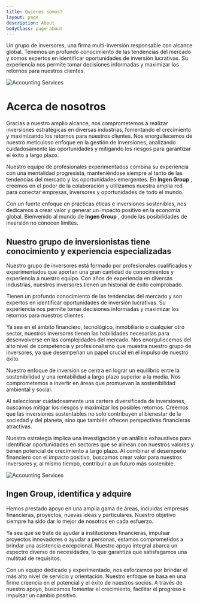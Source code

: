 ```yaml
---
title: Quienes somos?
layout: page
description: About
bodyClass: page-about
---
```


Un grupo de inversores, una firma multi-inversión responsable con alcance global. Tenemos un profundo conocimiento de las tendencias del mercado y somos expertos en identificar oportunidades de inversión lucrativas. Su experiencia nos permite tomar decisiones informadas y maximizar los retornos para nuestros clientes.

![Accounting Services](/victoryjacklimited/images/whatis.jpg)

# Acerca de nosotros

Gracias a nuestro amplio alcance, nos comprometemos a realizar inversiones estratégicas en diversas industrias, fomentando el crecimiento y maximizando los retornos para nuestros clientes. Nos enorgullecemos de nuestro meticuloso enfoque en la gestión de inversiones, analizando cuidadosamente las oportunidades y mitigando los riesgos para garantizar el éxito a largo plazo.

Nuestro equipo de profesionales experimentados combina su experiencia con una mentalidad progresista, manteniéndose siempre al tanto de las tendencias del mercado y las oportunidades emergentes. En **Ingen Group** , creemos en el poder de la colaboración y utilizamos nuestra amplia red para conectar empresas, inversores y oportunidades de todo el mundo.

Con un fuerte enfoque en prácticas éticas e inversiones sostenibles, nos dedicamos a crear valor y generar un impacto positivo en la economía global. Bienvenido al mundo de **Ingen Group** , donde las posibilidades de inversión no conocen límites.

## Nuestro grupo de inversionistas tiene conocimiento y experiencia especializadas

Nuestro grupo de inversores está formado por profesionales cualificados y experimentados que aportan una gran cantidad de conocimientos y experiencia a nuestro equipo. Con años de experiencia en diversas industrias, nuestros inversores tienen un historial de éxito comprobado.

Tienen un profundo conocimiento de las tendencias del mercado y son expertos en identificar oportunidades de inversión lucrativas. Su experiencia nos permite tomar decisiones informadas y maximizar los retornos para nuestros clientes.

Ya sea en el ámbito financiero, tecnológico, inmobiliario o cualquier otro sector, nuestros inversores tienen las habilidades necesarias para desenvolverse en las complejidades del mercado. Nos enorgullecemos del alto nivel de competencia y profesionalismo que muestra nuestro grupo de inversores, ya que desempeñan un papel crucial en el impulso de nuestro éxito.

Nuestro enfoque de inversión se centra en lograr un equilibrio entre la sostenibilidad y una rentabilidad a largo plazo superior a la media. Nos comprometemos a invertir en áreas que promuevan la sostenibilidad ambiental y social.

Al seleccionar cuidadosamente una cartera diversificada de inversiones, buscamos mitigar los riesgos y maximizar los posibles retornos. Creemos que las inversiones sustentables no solo contribuyen al bienestar de la sociedad y del planeta, sino que también ofrecen perspectivas financieras atractivas.

Nuestra estrategia implica una investigación y un análisis exhaustivos para identificar oportunidades en sectores que se alinean con nuestros valores y tienen potencial de crecimiento a largo plazo. Al combinar el desempeño financiero con el impacto positivo, buscamos crear valor para nuestros inversores y, al mismo tiempo, contribuir a un futuro más sostenible.

![Accounting Services](/victoryjacklimited/images/e4b.jpg)

## Ingen Group, identifica y adquire

Hemos prestado apoyo en una amplia gama de áreas, incluidas empresas financieras, proyectos, nuevas ideas y particulares. Nuestro objetivo siempre ha sido dar lo mejor de nosotros en cada esfuerzo.

Ya sea que se trate de ayudar a instituciones financieras, impulsar proyectos innovadores o ayudar a personas, estamos comprometidos a brindar una asistencia excepcional. Nuestro apoyo integral abarca un espectro diverso de necesidades, lo que garantiza que satisfagamos una multitud de requisitos.

Con un equipo dedicado y experimentado, nos esforzamos por brindar el más alto nivel de servicio y orientación. Nuestro enfoque se basa en una firme creencia en el potencial y el éxito de nuestros socios. A través de nuestro apoyo, buscamos fomentar el crecimiento, facilitar el progreso e impulsar un cambio positivo.
